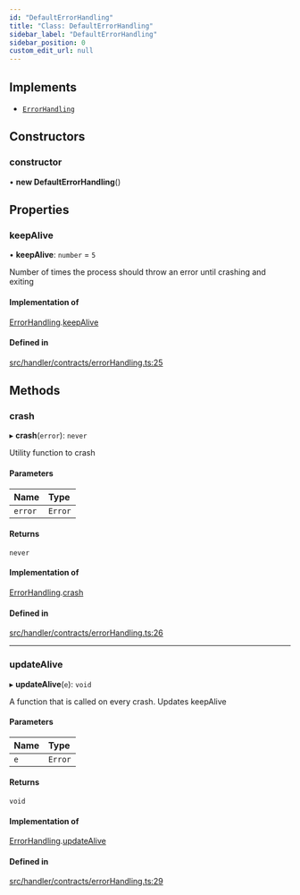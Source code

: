 ```yaml
---
id: "DefaultErrorHandling"
title: "Class: DefaultErrorHandling"
sidebar_label: "DefaultErrorHandling"
sidebar_position: 0
custom_edit_url: null
---
```


## Implements

- [`ErrorHandling`](../interfaces/ErrorHandling.md)

## Constructors

### constructor

• **new DefaultErrorHandling**()

## Properties

### keepAlive

• **keepAlive**: `number` = `5`

Number of times the process should throw an error until crashing and exiting

#### Implementation of

[ErrorHandling](../interfaces/ErrorHandling.md).[keepAlive](../interfaces/ErrorHandling.md#keepalive)

#### Defined in

[src/handler/contracts/errorHandling.ts:25](https://github.com/sern-handler/handler/blob/3daacfc/src/handler/contracts/errorHandling.ts#L25)

## Methods

### crash

▸ **crash**(`error`): `never`

Utility function to crash

#### Parameters

| Name | Type |
| :------ | :------ |
| `error` | `Error` |

#### Returns

`never`

#### Implementation of

[ErrorHandling](../interfaces/ErrorHandling.md).[crash](../interfaces/ErrorHandling.md#crash)

#### Defined in

[src/handler/contracts/errorHandling.ts:26](https://github.com/sern-handler/handler/blob/3daacfc/src/handler/contracts/errorHandling.ts#L26)

___

### updateAlive

▸ **updateAlive**(`e`): `void`

A function that is called on every crash. Updates keepAlive

#### Parameters

| Name | Type |
| :------ | :------ |
| `e` | `Error` |

#### Returns

`void`

#### Implementation of

[ErrorHandling](../interfaces/ErrorHandling.md).[updateAlive](../interfaces/ErrorHandling.md#updatealive)

#### Defined in

[src/handler/contracts/errorHandling.ts:29](https://github.com/sern-handler/handler/blob/3daacfc/src/handler/contracts/errorHandling.ts#L29)

